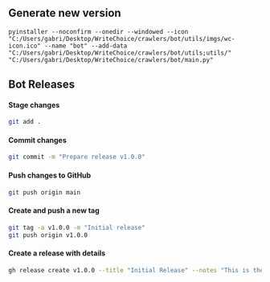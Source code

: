 ## Generate new version

```
pyinstaller --noconfirm --onedir --windowed --icon "C:/Users/gabri/Desktop/WriteChoice/crawlers/bot/utils/imgs/wc-icon.ico" --name "bot" --add-data "C:/Users/gabri/Desktop/WriteChoice/crawlers/bot/utils;utils/"  "C:/Users/gabri/Desktop/WriteChoice/crawlers/bot/main.py"
```

## Bot Releases

#### Stage changes

```sh
git add .
```

#### Commit changes

```sh
git commit -m "Prepare release v1.0.0"
```

#### Push changes to GitHub

```sh
git push origin main
```

#### Create and push a new tag

```sh
git tag -a v1.0.0 -m "Initial release"
git push origin v1.0.0
```

#### Create a release with details

```sh
gh release create v1.0.0 --title "Initial Release" --notes "This is the initial release of my project."
```
